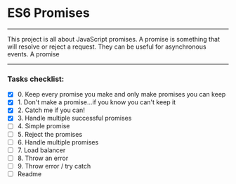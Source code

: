 # ES6 Promises

---

This project is all about JavaScript promises. A promise is something that will
resolve or reject a request. They can be useful for asynchronous events. A promise


---

### Tasks checklist:
[//]: # ("​" comes before every number because otherwise, the
numbers will be formatted like "i, ii, iii, iv, etc." instead
of "1, 2, 3, 4, etc.". "​" is a zero-width space)
- [X] ​0. Keep every promise you make and only make promises you can keep
- [X] ​1. Don't make a promise...if you know you can't keep it
- [X] ​2. Catch me if you can!
- [X] ​3. Handle multiple successful promises
- [ ] ​4. Simple promise
- [ ] ​5. Reject the promises
- [ ] ​6. Handle multiple promises
- [ ] ​7. Load balancer
- [ ] ​8. Throw an error
- [ ] ​9. Throw error / try catch
- [ ] Readme